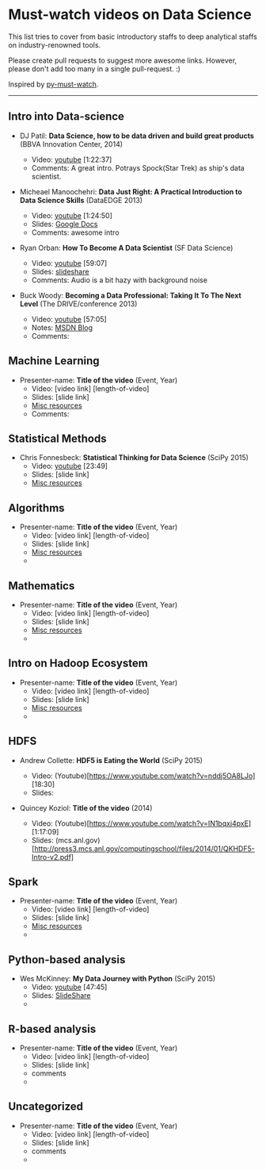 Must-watch videos on Data Science
=============
This list tries to cover from basic introductory staffs to deep analytical staffs on industry-renowned tools.

Please create pull requests to suggest more awesome links. However, please don't add too many in a single pull-request. :)

Inspired by [py-must-watch](https://github.com/s16h/py-must-watch). 

------------------------------------------------------

## Intro into Data-science
* DJ Patil: **Data Science, how to be data driven and build great products** (BBVA Innovation Center, 2014)
    * Video: [youtube](https://www.youtube.com/watch?v=54t7bSXniAs) [1:22:37]
    * Comments: A great intro. Potrays Spock(Star Trek) as ship's data scientist.

* Micheael Manoochehri: **Data Just Right: A Practical Introduction to Data Science Skills** (DataEDGE 2013)
    * Video: [youtube](https://www.youtube.com/watch?v=rpwZ_i-9U0o) [1:24:50]
    * Slides: [Google Docs](http://goo.gl/sCmF0)
    * Comments: awesome intro

* Ryan Orban: **How To Become A Data Scientist** (SF Data Science)
    * Video: [youtube](https://www.youtube.com/watch?v=c52IOlnPw08) [59:07]
    * Slides: [slideshare](http://www.slideshare.net/ryanorban/how-to-become-a-data-scientist)
    * Comments: Audio is a bit hazy with background noise

* Buck Woody: **Becoming a Data Professional: Taking It To The Next Level** (The DRIVE/conference 2013)
    * Video: [youtube](https://www.youtube.com/watch?v=Zdh3p4EKLeQ) [57:05]
    * Notes: [MSDN Blog](http://blogs.msdn.com/b/buckwoody/archive/2013/02/21/link-list-becoming-a-data-professional.aspx)
    * Comments: 


## Machine Learning
* Presenter-name: **Title of the video** (Event, Year)
    * Video: [video link] [length-of-video]
    * Slides: [slide link]
    * [Misc resources](link)
    * Comments:  


## Statistical Methods
* Chris Fonnesbeck: **Statistical Thinking for Data Science** (SciPy 2015)
    * Video: [youtube](https://www.youtube.com/watch?v=TGGGDpb04Yc) [23:49]
    * Slides: [slide link]
    * [Misc resources](link)



## Algorithms
* Presenter-name: **Title of the video** (Event, Year)
    * Video: [video link] [length-of-video]
    * Slides: [slide link]
    * [Misc resources](link)
    * 



## Mathematics
* Presenter-name: **Title of the video** (Event, Year)
    * Video: [video link] [length-of-video]
    * Slides: [slide link]
    * [Misc resources](link)
    * 



## Intro on Hadoop Ecosystem
* Presenter-name: **Title of the video** (Event, Year)
    * Video: [video link] [length-of-video]
    * Slides: [slide link]
    * [Misc resources](link)
    * 


## HDFS
* Andrew Collette: **HDF5 is Eating the World** (SciPy 2015)
    * Video: (Youtube)[https://www.youtube.com/watch?v=nddj5OA8LJo] [18:30]
    * Slides: 

* Quincey Koziol: **Title of the video** (2014)
    * Video: (Youtube)[https://www.youtube.com/watch?v=IN1bqxj4pxE] [1:17:09]
    * Slides: (mcs.anl.gov)[http://press3.mcs.anl.gov/computingschool/files/2014/01/QKHDF5-Intro-v2.pdf]


## Spark
* Presenter-name: **Title of the video** (Event, Year)
    * Video: [video link] [length-of-video]
    * Slides: [slide link]
    * [Misc resources](link)
    * 



## Python-based analysis
* Wes McKinney: **My Data Journey with Python** (SciPy 2015)
    * Video: [youtube](https://www.youtube.com/watch?v=kHdkFyGCxiY) [47:45]
    * Slides: [SlideShare](http://www.slideshare.net/wesm/my-data-journey-with-python)
    *  


## R-based analysis
* Presenter-name: **Title of the video** (Event, Year)
    * Video: [video link] [length-of-video]
    * Slides: [slide link]
    * comments
    * 

## Uncategorized
* Presenter-name: **Title of the video** (Event, Year)
    * Video: [video link] [length-of-video]
    * Slides: [slide link]
    * comments
    * 

